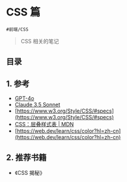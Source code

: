 
# CSS 篇


`#前端/CSS` 

> CSS 相关的笔记


## 目录
<!-- toc -->
 ## 1. 参考 

- [GPT-4o](https://chatgpt.com/)
- [Claude 3.5 Sonnet](https://www.anthropic.com/news/claude-3-5-sonnet?locale=zh_CN)
- [https://www.w3.org/Style/CSS/#specs](https://www.w3.org/Style/CSS/#specs)
- [CSS：层叠样式表 | MDN](https://developer.mozilla.org/zh-CN/docs/Web/CSS)
- [https://web.dev/learn/css/color?hl=zh-cn](https://web.dev/learn/css/color?hl=zh-cn)

## 2. 推荐书籍

- 《CSS 揭秘》

